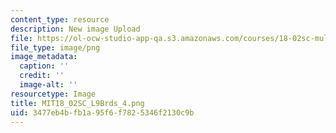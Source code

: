 ```yaml
---
content_type: resource
description: New image Upload
file: https://ol-ocw-studio-app-qa.s3.amazonaws.com/courses/18-02sc-multivariable-calculus-fall-2010/3477eb4bfb1a95f6f7825346f2130c9b_MIT18_02SC_L9Brds_4.png
file_type: image/png
image_metadata:
  caption: ''
  credit: ''
  image-alt: ''
resourcetype: Image
title: MIT18_02SC_L9Brds_4.png
uid: 3477eb4b-fb1a-95f6-f782-5346f2130c9b
---
```

